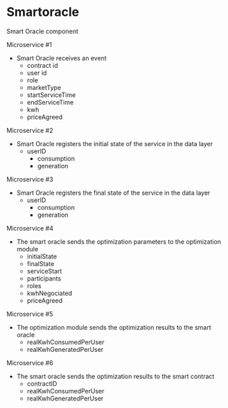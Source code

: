 # Smartoracle
Smart Oracle component

Microservice #1
- Smart Oracle receives an event
  - contract id
  - user id
  - role
  - marketType
  - startServiceTime
  - endServiceTime
  - kwh
  - priceAgreed

Microservice #2
- Smart Oracle registers the initial state of the service in the data layer
  - userID
    - consumption
    - generation

Microservice #3
- Smart Oracle registers the final state of the service in the data layer
  - userID
    - consumption
    - generation

Microservice #4
- The smart oracle sends the optimization parameters to the optimization module
  - initialState
  - finalState
  - serviceStart
  - participants
  - roles
  - kwhNegociated
  - priceAgreed

Microservice #5
- The optimization module sends the optimization results to the smart oracle
  - realKwhConsumedPerUser
  - realKwhGeneratedPerUser

Microservice #6
- The smart oracle sends the optimization results to the smart contract
  - contractID
  - realKwhConsumedPerUser
  - realKwhGeneratedPerUser

